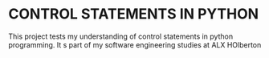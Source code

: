 # CONTROL STATEMENTS IN PYTHON
This project tests my understanding of control statements in python
programming. It s part of my software engineering studies at ALX HOlberton
